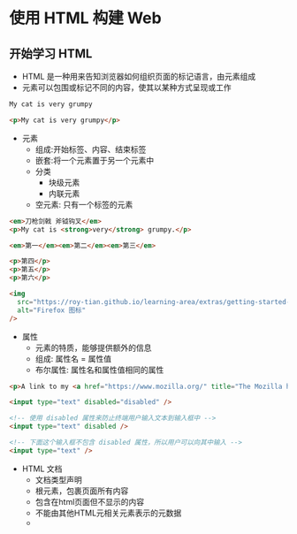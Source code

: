 # 使用 HTML 构建 Web

## 开始学习 HTML

- HTML 是一种用来告知浏览器如何组织页面的标记语言，由元素组成
- 元素可以包围或标记不同的内容，使其以某种方式呈现或工作

```html
My cat is very grumpy

<p>My cat is very grumpy</p>
```

- 元素
  - 组成:开始标签、内容、结束标签
  - 嵌套:将一个元素置于另一个元素中
  - 分类
    - 块级元素
    - 内联元素
  - 空元素: 只有一个标签的元素

```html
<em>刀枪剑戟 斧钺钩叉</em>
<p>My cat is <strong>very</strong> grumpy.</p>

<em>第一</em><em>第二</em><em>第三</em>

<p>第四</p>
<p>第五</p>
<p>第六</p>

<img
  src="https://roy-tian.github.io/learning-area/extras/getting-started-web/beginner-html-site/images/firefox-icon.png"
  alt="Firefox 图标"
/>
```

- 属性
  - 元素的特质，能够提供额外的信息
  - 组成: 属性名 = 属性值
  - 布尔属性: 属性名和属性值相同的属性

```HTML
<p>A link to my <a href="https://www.mozilla.org/" title="The Mozilla homepage" target="_blank">favorite website</a>.</p>

<input type="text" disabled="disabled" />

<!-- 使用 disabled 属性来防止终端用户输入文本到输入框中 -->
<input type="text" disabled />

<!-- 下面这个输入框不包含 disabled 属性，所以用户可以向其中输入 -->
<input type="text" />

```

- HTML 文档
  - <!DOCTYPE html> 文档类型声明
  - <html> 根元素，包裹页面所有内容
  - <head> 包含在html页面但不显示的内容
  - <meta> 不能由其他HTML元相关元素表示的元数据
  - <title> 页面标题
  - <body> 所有显示在页面上的内容

```html
<!DOCTYPE html>
<html lang="zh-CN">
  <head>
    <meta charset="utf-8" />
    <title>我的测试站点</title>
  </head>
  <body>
    <p>这是我的页面</p>
  </body>
</html>
```

- 空白处理
  - HTML 对于空白，会将连续出现的空白字符减少为一个单独的空白符
- 实体引用
  - 对于在 HTML 中的特殊字符，如果需要在页面以原本形式展示，需要使用特殊的编码，也就是字符引用
  - 每个字符引用以符号&开头，以分号；结束

## HTML 元信息

- html 元信息包含在 head 元素中，包含页面加载后不会在浏览器中显示的信息
- title 元素
  - 表示整个 HTML 文档的标题
  - 页面被收藏时，作为建议的书签名
- meta 元素
  - charset 属性可以指定文档中的字符编码
  - name 属性指定 meta 元素的类型，说明该元素包含了什么类型的信息
  - content 属性制定了实际的元数据内容
    - 通常当 name 为 description 时，content 内容被显示为搜索引擎显示的结果页
- 增加自定义图标

  - 保存图片，以 ico、gif 或 png 后缀
  - 通过 link 元素导入，rel 属性指定图标形式

- 在 HTML 中应用 CSS 和 Javascript
  - CSS: 使用 link 元素
    - rel 属性等于 stylesheet 表示样式表
    - href 属性包含样式表的路径
  - Javascript: 使用 script 元素
    - src 属性指向脚本路径
    - defer 属性表示解析 HTML 之后再加载脚本
  ```html
  <!DOCTYPE html>
  <html lang="en-US">
    <head>
      <meta charset="utf-8" />
      <meta name="viewport" content="width=device-width" />
      <title>&lt;title&gt; element</title>
      <meta name="author" content="Chris Mills" />
      <meta
        name="description"
        content="The MDN Web Docs Learning Area aims to provide
        complete beginners to the Web with all they need to know to get
        started with developing web sites and applications."
      />
      <link rel="stylesheet" href="style.css" />
      <script src="script.js" defer></script>
    </head>
    <body>
      <h1>&lt;h1&gt; element</h1>
      <p>Japanese example: ご飯が熱い。</p>
    </body>
  </html>
  ```

## HTML 的标题和段落

- p 元素
  - 表示段落
- h 元素
  - 表示标题
  - 可以分为 h1~h6
  - 是一个语义元素，包裹的文本具有页面上顶级标题的作用

```html
<h1>我是文章的标题</h1>
<p>我是一个段落，千真万确。</p>

<h1>静夜思</h1>
<p>床前明月光，疑是地上霜。</p>
<p>举头望明月，低头思故乡。</p>
```

### 强调与重要性

- em 元素
  - 表示强调
- strong 元素
  - 表示重要性
- b 元素
  - 表示粗体
- i 元素
  - 表示斜体
- u 元素
  - 表示下划线

### 列表

- ul 元素
  - 表示无序列表
- ol 元素
  - 表示有序列表
- li 元素
  - 表示列表项
- dl 元素
  - 表示描述列表
- dt 元素
  - 表示描述列表中的术语
- dd 元素
  - 表示描述列表中术语的描述

### 文档与网站架构

- 文档的基本组成

  - 页眉
    - header 元素
  - 导航栏
    - nav 元素
  - 主内容
    - main 元素
    - 文章
      - article 元素
    - 分区
      - section 元素
  - 侧边栏
    - aside 元素
  - 页脚
    - footer 元素

- 无语义元素
  - div 元素
    - 块级元素
  - span 元素
    - 内联元素
- br 元素
  - 换行元素
- hr 元素
  - 水平分割线

### 文本格式进阶

- 引用
  - 块引用
    - blockquote 元素
      - cite 属性指向引用资源
  - 行内引用
    - q 元素
      - cite 属性指向引用资源
- 引文
  - cite 元素，通常包含所引用资源的标题
- 缩略语
  - abbr 元素
  - 包裹一个专用名词，使用 title 属性对其解释
- 标记联系方式
  - address 元素，仅仅包含联系方式
- 上标和下标
  - 上标 sup 元素
  - 下标 sub 元素

### 创建超链接

- 通过 a 元素创建
  - href 属性指向一个基本链接
  - title 属性添加支持信息
- 超链接可以包含不同的内容形成不同链接
- URL
  - 统一资源定位符
  - 是一个定义了在网络上的位置的文本字符串
  - 绝对 URL
    - 指向由其在 Web 上的绝对位置定义的位置，包括协议和域名
  - 相对 URL
    - 指向与你链接的文件相关的位置
- 发送邮件
  - 使用 mailto:

## 多媒体和嵌入

### 图片

- img 元素
  - src 属性指向嵌入页面的图像
  - alt 属性表示图像文本描述
  - width 属性 宽度
  - height 属性 高度
  - title 属性 为图片
- 媒体资源和许可
  - 许可类型
    - 版权所有
    - 自由许可
      - MIT、BSD、CC
    - 公共领域 CC0
- figure 元素
  - 为图片提供一个语义容器
  - 包含一个图片 img 和图片说明元素 figcaption
- 背景图片
  - 使用 CSS 属性 background-image
  - url 函数引入图片
- 网页上的其他图片
  - Canvas、SVG、WebGL、音频和视频、WebRTC

### 视频和音频内容

- 使用原生的 HTML 解决基于插件的技术
  - video 视频元素
  - audio 音频元素
- 常见属性

  - src 指向资源
  - controls 让资源包含控制界面
  - width、height 宽高
  - autoplay 自动播放
  - loop 循环播放
  - muted 默认关闭声音
  - preload 缓冲文件
    - none 不缓冲文件
    - auto 缓存媒体文件
    - metadata 仅缓冲文件的元数据

- 多个播放源提高兼容性

  - 容器格式定义了构成媒体文件的音频轨道和视频轨道的存储结构
  - 通过 source 元素可以实现为音频或视频提供多个播放源的功能

- 显示视频文本
  - 提供音频/视频中话语的文字记录
  - 使用 WebVTT 文件格式和 track 元素
    - WebVTT 的后缀为.vtt
    - track 元素包含在 video 元素中

## HTML 表格

### 表格基础

- 表格是由行和列(表格数据)组成的结构化数据集
- table 元素
  - 表格标签
- td 元素
  - 单元格，表格的最小内容容器
- tr 元素
  - 单元行
- th 元素
  - 表格标题
- 合并单元格
  - colspan 属性 跨列
  - rowspan 属性 跨行
- 设置样式
  - 为整列设置样式
    - col 元素
    - colgroup 元素
  - 在 table 元素开始，使用 colgroup 元素包裹 col 元素，载 col 元素内设置属性，通过 span 属性设置应用列数，如果需要隔行应用，使用空 col 元素

### 表格进阶特性和无障碍

- caption 元素
  - 表格标题
- thead 元素
  - 表格的表头
- tbody 元素
  - 表格的主要部分
- tfoot 元素
  - 表格表尾

### HTML 调试

- HTML 代码具有宽松的特性
- [生成错误报告](https://validator.w3.org/)
